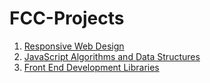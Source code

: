 # FCC-Projects

1. [Responsive Web Design](https://www.freecodecamp.org/certification/michaelwsd/responsive-web-design)
2. [JavaScript Algorithms and Data Structures](https://www.freecodecamp.org/certification/michaelwsd/javascript-algorithms-and-data-structures-v8)
3. [Front End Development Libraries](https://www.freecodecamp.org/certification/michaelwsd/front-end-development-libraries)
